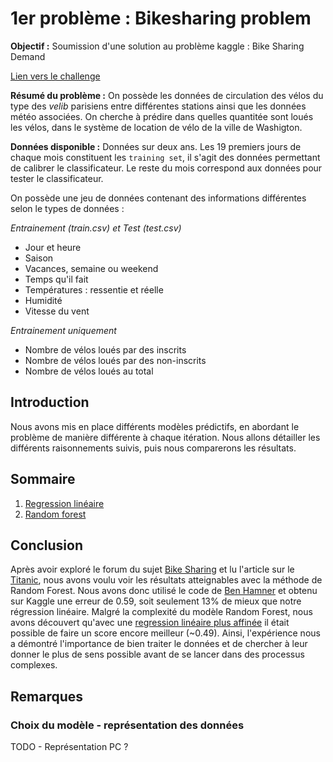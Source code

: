 # 1er problème : Bikesharing problem

**Objectif :** Soumission d'une solution au problème kaggle : Bike Sharing Demand

[Lien vers le challenge](https://www.kaggle.com/c/bike-sharing-demand)

**Résumé du problème :** On possède les données de circulation des vélos du type des *velib* parisiens entre différentes stations ainsi que les données météo associées. On cherche à prédire dans quelles quantitée sont loués les vélos, dans le système de location de vélo de la ville de Washigton.

**Données disponible :** Données sur deux ans. Les 19 premiers jours de chaque mois constituent les `training set`, il s'agit des données permettant de calibrer le classificateur. Le reste du mois correspond aux données pour tester le classificateur.

On possède une jeu de données contenant des informations différentes selon le types de données :

*Entrainement (train.csv) et Test (test.csv)*

* Jour et heure
* Saison
* Vacances, semaine ou weekend
* Temps qu'il fait
* Températures : ressentie et réelle
* Humidité
* Vitesse du vent

*Entrainement uniquement*

* Nombre de vélos loués par des inscrits
* Nombre de vélos loués par des non-inscrits
* Nombre de vélos loués au total


## Introduction

Nous avons mis en place différents modèles prédictifs, en abordant le problème de manière différente à chaque itération. Nous allons détailler les différents raisonnements suivis, puis nous comparerons les résultats.


## Sommaire

1. [Regression linéaire](bikesharing_1_linear_regression.md)
2. [Random forest](bikesharing_2_random_forest.md)

## Conclusion

Après avoir exploré le forum du sujet [Bike Sharing](https://www.kaggle.com/c/bike-sharing-demand/scripts) et lu l'article sur le [Titanic](http://trevorstephens.com/post/73770963794/titanic-getting-started-with-r-part-5-random), nous avons voulu voir les résultats atteignables avec la méthode de Random Forest. Nous avons donc utilisé le code de [Ben Hamner](https://www.kaggle.com/benhamner/bike-sharing-demand/random-forest-benchmark) et obtenu sur Kaggle une erreur de 0.59, soit seulement 13% de mieux que notre régression linéaire. Malgré la complexité du modèle Random Forest, nous avons découvert qu'avec une [regression linéaire plus affinée](http://brandonharris.io/kaggle-bike-sharing/) il était possible de faire un score encore meilleur (~0.49). Ainsi, l'expérience nous a démontré l'importance de bien traiter le données et de chercher à leur donner le plus de sens possible avant de se lancer dans des processus complexes.

## Remarques

### Choix du modèle - représentation des données
TODO - Représentation PC ?

